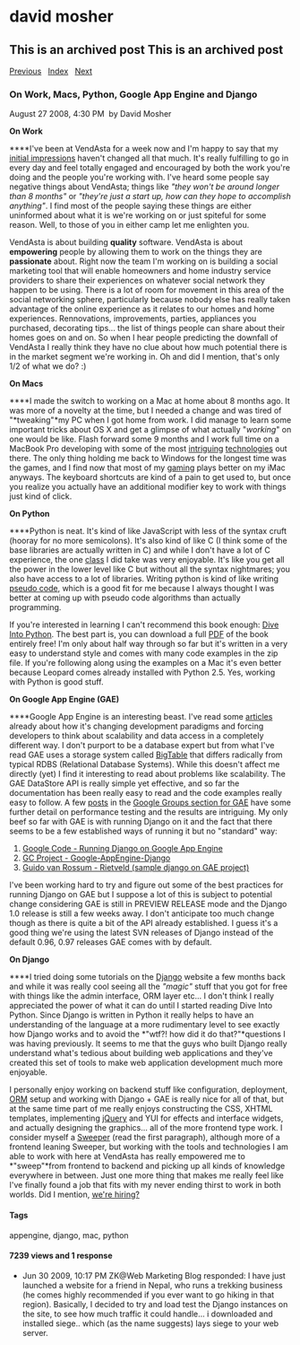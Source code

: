 # david mosher

## This is an archived post This is an archived post

[Previous](../../../posts/2008/09/positive-dissatisfaction-and-scrum.html)  
[Index](../../../index-5.html)   [Next](../../../posts/2008/08/work-bliss.html)

### On Work, Macs, Python, Google App Engine and Django

August 27 2008, 4:30 PM  by David Mosher

**On Work**

****I've been at VendAsta for a week now and I'm happy to say that my [initial
impressions](http://davemo.wordpress.com/2008/08/18/work-bliss/) haven't changed
all that much. It's really fulfilling to go in every day and feel totally
engaged and encouraged by both the work you're doing and the people you're
working with. I've heard some people say negative things about VendAsta; things
like *"they won't be around longer than 8 months"* or *"they're just a start up,
how can they hope to accomplish anything"*. I find most of the people saying
these things are either uninformed about what it is we're working on or just
spiteful for some reason. Well, to those of you in either camp let me enlighten
you.

VendAsta is about building **quality** software. VendAsta is about
**empowering** people by allowing them to work on the things they are
**passionate** about. Right now the team I'm working on is building a social
marketing tool that will enable homeowners and home industry service providers
to share their experiences on whatever social network they happen to be using.
There is a lot of room for movement in this area of the social networking
sphere, particularly because nobody else has really taken advantage of the
online experience as it relates to our homes and home experiences. Rennovations,
improvements, parties, appliances you purchased, decorating tips... the list of
things people can share about their homes goes on and on. So when I hear people
predicting the downfall of VendAsta I really think they have no clue about how
much potential there is in the market segment we're working in. Oh and did I
mention, that's only 1/2 of what we do? :)

**On Macs**

****I made the switch to working on a Mac at home about 8 months ago. It was
more of a novelty at the time, but I needed a change and was tired of
"*tweaking"*my PC when I got home from work. I did manage to learn some
important tricks about OS X and get a glimpse of what actually "*working*" on
one would be like. Flash forward some 9 months and I work full time on a MacBook
Pro developing with some of the most
[intriguing](http://code.google.com/appengine/)
[technologies](http://www.python.org) out there. The only thing holding me back
to Windows for the longest time was the games, and I find now that most of my
[gaming](http://www.worldofwarcraft.com) plays better on my iMac anyways. The
keyboard shortcuts are kind of a pain to get used to, but once you realize you
actually have an additional modifier key to work with things just kind of click.

**On Python**

****Python is neat. It's kind of like JavaScript with less of the syntax cruft
(hooray for no more semicolons). It's also kind of like C (I think some of the
base libraries are actually written in C) and while I don't have a lot of C
experience, the one [class](http://programs.siast.sk.ca/cst/cosc286/) I did take
was very enjoyable. It's like you get all the power in the lower level like C
but without all the syntax nightmares; you also have access to a lot of
libraries. Writing python is kind of like writing [pseudo
code](http://en.wikipedia.org/wiki/Pseudocode), which is a good fit for me
because I always thought I was better at coming up with pseudo code algorithms
than actually programming.

If you're interested in learning I can't recommend this book enough: [Dive Into
Python](http://www.diveintopython.org). The best part is, you can download a
full [PDF](http://diveintopython.org/download/diveintopython-pdf-5.4.zip) of the
book entirely free! I'm only about half way through so far but it's written in a
very easy to understand style and comes with many code examples in the zip file.
If you're following along using the examples on a Mac it's even better because
Leopard comes already installed with Python 2.5. Yes, working with Python is
good stuff.

**On Google App Engine (GAE)**

****Google App Engine is an interesting beast. I've read some
[articles](http://highscalability.com/google-appengine-second-look) already
about how it's changing development paradigms and forcing developers to think
about scalability and data access in a completely different way. I don't purport
to be a database expert but from what I've read GAE uses a storage system called
[BigTable](http://labs.google.com/papers/bigtable.html) that differs radically
from typical RDBS (Relational Database Systems). While this doesn't affect me
directly (yet) I find it interesting to read about problems like scalability.
The GAE DataStore API is really simple yet effective, and so far the
documentation has been really easy to read and the code examples really easy to
follow. A few
[posts](http://groups.google.com/group/google-appengine/browse_thread/thread/3cbad64e01d18d9c/71b01f183bd1a5cc?lnk=gst&q=scalability#71b01f183bd1a5cc)
in the [Google Groups section for
GAE](http://groups.google.com/group/google-appengine) have some further detail
on performance testing and the results are intriguing. My only beef so far with
GAE is with running Django on it and the fact that there seems to be a few
established ways of running it but no "standard" way:

1.  [Google Code - Running Django on Google App
    Engine](http://code.google.com/appengine/articles/django.html)
2.  [GC Project -
    Google-AppEngine-Django](http://code.google.com/p/google-app-engine-django/)
3.  [Guido van Rossum - Rietveld (sample django on GAE
    project)](http://code.google.com/p/rietveld/)

I've been working hard to try and figure out some of the best practices for
running Django on GAE but I suppose a lot of this is subject to potential change
considering GAE is still in PREVIEW RELEASE mode and the Django 1.0 release is
still a few weeks away. I don't anticipate too much change though as there is
quite a bit of the API already established. I guess it's a good thing we're
using the latest SVN releases of Django instead of the default 0.96, 0.97
releases GAE comes with by default.

**On Django**

****I tried doing some tutorials on the [Django](http://www.djangoproject.com)
website a few months back and while it was really cool seeing all the *"magic"*
stuff that you got for free with things like the admin interface, ORM layer
etc... I don't think I really appreciated the power of what it can do until I
started reading Dive Into Python. Since Django is written in Python it really
helps to have an understanding of the language at a more rudimentary level to
see exactly how Django works and to avoid the *"wtf?! how did it do
that?"*questions I was having previously. It seems to me that the guys who built
Django really understand what's tedious about building web applications and
they've created this set of tools to make web application development much more
enjoyable.

I personally enjoy working on backend stuff like configuration, deployment,
[ORM](http://en.wikipedia.org/wiki/Object-relational_mapping) setup and working
with Django + GAE is really nice for all of that, but at the same time part of
me really enjoys constructing the CSS, XHTML templates, implementing
[jQuery](http://www.jquery.com) and YUI for effects and interface widgets, and
actually designing the graphics... all of the more frontend type work. I
consider myself a
[Sweeper](http://gettingreal.37signals.com/ch03_The_Three_Musketeers.php) (read
the first paragraph), although more of a frontend leaning Sweeper, but working
with the tools and technologies I am able to work with here at VendAsta has
really empowered me to *"sweep"*from frontend to backend and picking up all
kinds of knowledge everywhere in between. Just one more thing that makes me
really feel like I've finally found a job that fits with my never ending thirst
to work in both worlds. Did I mention, [we're
hiring?](http://vendasta.com/careers/)

#### Tags

appengine, django, mac, python

#### 7239 views and 1 response

-   Jun 30 2009, 10:17 PM
    ZK@Web Marketing Blog responded:
    I have just launched a website for a friend in Nepal, who runs a trekking
    business (he comes highly recommended if you ever want to go hiking in that
    region). Basically, I decided to try and load test the Django instances on
    the site, to see how much traffic it could handle... i downloaded and
    installed siege.. which (as the name suggests) lays siege to your web
    server.
